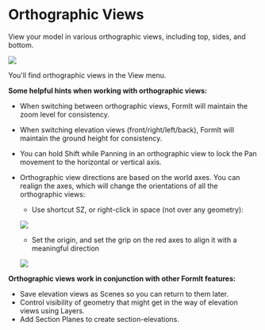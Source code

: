 # Orthographic Views

View your model in various orthographic views, including top, sides, and bottom.

![](../.gitbook/assets/infotainment\_2016\_product\_02.png)

You'll find orthographic views in the View menu.

**Some helpful hints when working with orthographic views:**

* When switching between orthographic views, FormIt will maintain the zoom level for consistency.
* When switching elevation views (front/right/left/back), FormIt will maintain the ground height for consistency.
* You can hold Shift while Panning in an orthographic view to lock the Pan movement to the horizontal or vertical axis.
*   Orthographic view directions are based on the world axes. You can realign the axes, which will change the orientations of all the orthographic views:

    * Use shortcut SZ, or right-click in space (not over any geometry):

    ![](../.gitbook/assets/set-axes\_context.PNG)&#x20;

    * Set the origin, and set the grip on the red axes to align it with a meaningful direction

    ![](../.gitbook/assets/set-axes.PNG)&#x20;

**Orthographic views work in conjunction with other FormIt features:**

* Save elevation views as Scenes so you can return to them later.
* Control visibility of geometry that might get in the way of elevation views using Layers.
* Add Section Planes to create section-elevations.
